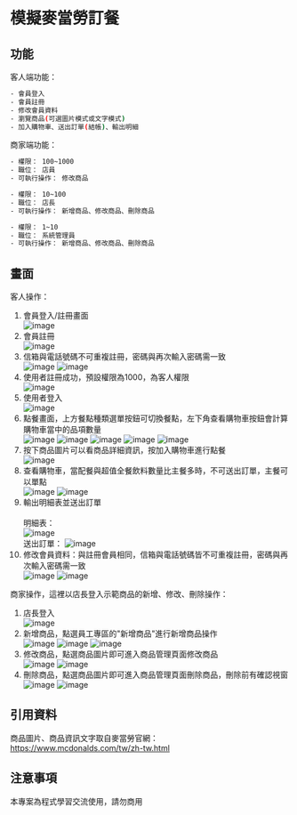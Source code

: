 # 模擬麥當勞訂餐
## 功能

客人端功能：
```bash
- 會員登入
- 會員註冊
- 修改會員資料
- 瀏覽商品(可選圖片模式或文字模式)
- 加入購物車、送出訂單(結帳)、輸出明細
```

商家端功能：
```bash
- 權限： 100~1000
- 職位： 店員
- 可執行操作： 修改商品
```
```bash
- 權限： 10~100
- 職位： 店長
- 可執行操作： 新增商品、修改商品、刪除商品
```
```bash
- 權限： 1~10
- 職位： 系統管理員
- 可執行操作： 新增商品、修改商品、刪除商品
```

## 畫面

客人操作：
1. 會員登入/註冊畫面<br>
![image](https://github.com/tohousanae/WinformMacDonaldOrderSystem/assets/122202405/ccfe8f64-2b87-4f31-93c2-bc91bc4b2748)
2. 會員註冊<br>
![image](https://github.com/tohousanae/WinformMacDonaldOrderSystem/assets/122202405/84d2bdf4-f70d-402e-97d1-201c48f9f540)
3. 信箱與電話號碼不可重複註冊，密碼與再次輸入密碼需一致<br>
![image](https://github.com/tohousanae/WinformMacDonaldOrderSystem/assets/122202405/c242425d-4fd6-4a00-85ee-9369f78fd8c3)
![image](https://github.com/tohousanae/WinformMacDonaldOrderSystem/assets/122202405/530657d4-78f5-479e-a4e5-074018f5cd5a)
4. 使用者註冊成功，預設權限為1000，為客人權限<br>
![image](https://github.com/tohousanae/WinformMacDonaldOrderSystem/assets/122202405/acce1d32-84f7-4eb1-85b6-d93ddd686e96)
5. 使用者登入<br>
![image](https://github.com/tohousanae/WinformMacDonaldOrderSystem/assets/122202405/3483ea02-1cf5-44d6-9787-289b81d2d9da)
6. 點餐畫面，上方餐點種類選單按鈕可切換餐點，左下角查看購物車按鈕會計算購物車當中的品項數量<br>
![image](https://github.com/tohousanae/WinformMacDonaldOrderSystem/assets/122202405/cfb8da1f-d8ad-496a-9587-19a842b377f6)
![image](https://github.com/tohousanae/WinformMacDonaldOrderSystem/assets/122202405/47bc77d1-1de1-4bd7-8ed6-466a5bf4da42)
![image](https://github.com/tohousanae/WinformMacDonaldOrderSystem/assets/122202405/61ab6a33-b0b8-4378-8b90-71d1738f1c54)
![image](https://github.com/tohousanae/WinformMacDonaldOrderSystem/assets/122202405/74437a61-42cc-44d1-80c0-651e80ae7bf7)
![image](https://github.com/tohousanae/WinformMacDonaldOrderSystem/assets/122202405/25839bc7-220a-4994-937b-4f707258e0e8)
7. 按下商品圖片可以看商品詳細資訊，按加入購物車進行點餐<br>
![image](https://github.com/tohousanae/WinformMacDonaldOrderSystem/assets/122202405/1149e6a9-3a9f-4bc1-ae45-cdfd93c50a28)
8. 查看購物車，當配餐與超值全餐飲料數量比主餐多時，不可送出訂單，主餐可以單點<br>
![image](https://github.com/tohousanae/WinformMacDonaldOrderSystem/assets/122202405/095dd1ef-d08a-44f8-b640-a9a20e6b5e0a)
![image](https://github.com/tohousanae/WinformMacDonaldOrderSystem/assets/122202405/84815e4c-74b0-430e-921f-8b7f854f3d87)
9. 輸出明細表並送出訂單<br><br>
明細表：<br>
![image](https://github.com/tohousanae/WinformMacDonaldOrderSystem/assets/122202405/9516d380-8d72-4c23-8190-6889c439846f)
<br>送出訂單：
![image](https://github.com/tohousanae/WinformMacDonaldOrderSystem/assets/122202405/67480f82-2242-449b-b217-8a22508681f4)
10. 修改會員資料：與註冊會員相同，信箱與電話號碼皆不可重複註冊，密碼與再次輸入密碼需一致<br>
![image](https://github.com/tohousanae/WinformMacDonaldOrderSystem/assets/122202405/27caa5aa-9b3e-410b-b90c-f2beb0ae29fc)
![image](https://github.com/tohousanae/WinformMacDonaldOrderSystem/assets/122202405/0a7208c3-17c8-44b8-a1cd-82feef2850f0)

商家操作，這裡以店長登入示範商品的新增、修改、刪除操作：
1. 店長登入<br>
![image](https://github.com/tohousanae/WinformMacDonaldOrderSystem/assets/122202405/9540af7c-d9b3-445f-a172-a26054846ccf)
2. 新增商品，點選員工專區的"新增商品"進行新增商品操作<br>
![image](https://github.com/tohousanae/WinformMacDonaldOrderSystem/assets/122202405/60b021f1-2b79-46b6-bcc5-b60214bb05e2)
![image](https://github.com/tohousanae/WinformMacDonaldOrderSystem/assets/122202405/d2dc6901-ed90-4fac-9f9c-b451ff2c6e72)
![image](https://github.com/tohousanae/WinformMacDonaldOrderSystem/assets/122202405/9fd455d5-3b04-4eb8-8177-ab27c9ae0431)
4. 修改商品，點選商品圖片即可進入商品管理頁面修改商品<br>
![image](https://github.com/tohousanae/WinformMacDonaldOrderSystem/assets/122202405/7a991705-467f-419c-bc3a-b115b2fc323a)
![image](https://github.com/tohousanae/WinformMacDonaldOrderSystem/assets/122202405/835d0d0d-1fbd-4a56-ad90-18746336ea4d)
5. 刪除商品，點選商品圖片即可進入商品管理頁面刪除商品，刪除前有確認視窗<br>
![image](https://github.com/tohousanae/WinformMacDonaldOrderSystem/assets/122202405/ee22a0f5-3f69-4b60-ab94-681538f6a9fa)
![image](https://github.com/tohousanae/WinformMacDonaldOrderSystem/assets/122202405/52b67dea-d62f-49b6-9597-262ebba25e1a)

## 引用資料
商品圖片、商品資訊文字取自麥當勞官網：https://www.mcdonalds.com/tw/zh-tw.html

## 注意事項
本專案為程式學習交流使用，請勿商用

